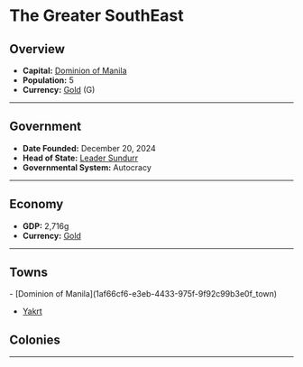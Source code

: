 <!--UNDEDITED FILE, remove this entire line if this file has been edited!-->
# <!--NAME-->The Greater SouthEast<!--NAME-->

## Overview

- **Capital:** <!--CAPITAL_LINK-->[Dominion of Manila](1af66cf6-e3eb-4433-975f-9f92c99b3e0f_town)<!--CAPITAL_LINK-->
- **Population:** <!--POPULATION-->5<!--POPULATION-->
- **Currency:** <!--CURRENCY_LINK-->[Gold](Gold_currency)<!--CURRENCY_LINK--> (<!--CURRENCY_ABV-->G<!--CURRENCY_ABV-->)

---

## Government

- **Date Founded:** <!--FOUNDED-->December 20, 2024<!--FOUNDED-->
- **Head of State:** <!--LEADER_TITLE_LINK-->[Leader Sundurr](Sundurr_user)<!--LEADER_TITLE_LINK-->
- **Governmental System:** <!--GOVERNMENT-->Autocracy<!--GOVERNMENT-->

---

## Economy

- **GDP:** <!--GDP-->2,716g<!--GDP-->
- **Currency:** <!--CURRENCY_LINK-->[Gold](Gold_currency)<!--CURRENCY_LINK-->

---

## Towns

<!--TOWNS-->- [Dominion of Manila](1af66cf6-e3eb-4433-975f-9f92c99b3e0f_town)
- [Yakrt](1a134956-e02e-4617-8ce6-3f0432410ece_town)<!--TOWNS-->

## Colonies

<!--COLONIES--><!--COLONIES-->

---
